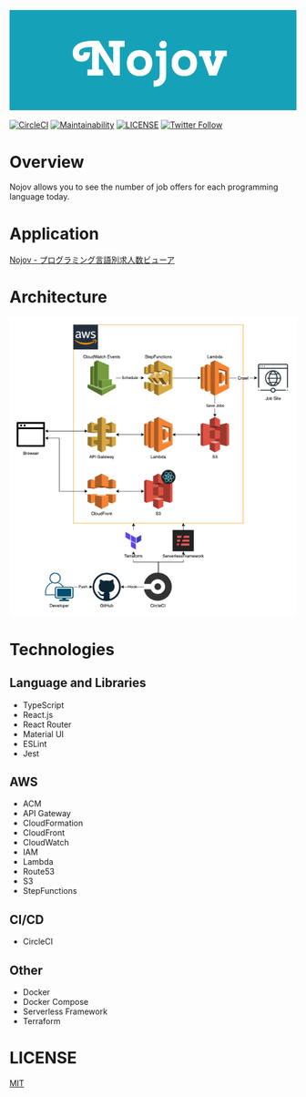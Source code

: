 [![Logo](./demo/logo.png)](https://nojov.kou-pg.com)

[![CircleCI](https://circleci.com/gh/kou-pg-0131/nojov-ui/tree/main.svg?style=shield)](https://circleci.com/gh/kou-pg-0131/nojov-ui/tree/main)
[![Maintainability](https://api.codeclimate.com/v1/badges/eb080864e0f215dd1ae1/maintainability)](https://codeclimate.com/github/kou-pg-0131/nojov-ui/maintainability)
[![LICENSE](https://img.shields.io/github/license/kou-pg-0131/nojov-ui?style=plastic)](./LICENSE)
[![Twitter Follow](https://img.shields.io/twitter/follow/kou_pg_0131?style=social)](https://twitter.com/kou_pg_0131)

# Overview

Nojov allows you to see the number of job offers for each programming language today.

# Application

[Nojov \- プログラミング言語別求人数ビューア](https://nojov.kou-pg.com/)

# Architecture

![architecture](./demo/architecture.png)

# Technologies

## Language and Libraries

- TypeScript
- React.js
- React Router
- Material UI
- ESLint
- Jest

## AWS

- ACM
- API Gateway
- CloudFormation
- CloudFront
- CloudWatch
- IAM
- Lambda
- Route53
- S3
- StepFunctions

## CI/CD

- CircleCI

## Other

- Docker
- Docker Compose
- Serverless Framework
- Terraform

# LICENSE

[MIT](./LICENSE)
